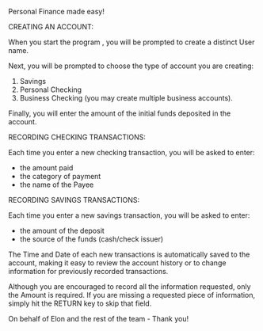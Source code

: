 Personal Finance made easy!

CREATING AN ACCOUNT:

When you start the program , you will be prompted to create a distinct User name.

Next, you will be prompted to choose the type of account you are creating:

1. Savings
2. Personal Checking
3. Business Checking (you may create multiple business accounts).

Finally, you will enter the amount of the initial funds deposited in the account.



RECORDING CHECKING TRANSACTIONS:

Each time you enter a new checking transaction, you will be asked to enter:
- the amount paid
- the category of payment
- the name of the Payee


RECORDING SAVINGS TRANSACTIONS:

Each time you enter a new savings transaction, you will be asked to enter:
- the amount of the deposit
- the source of the funds (cash/check issuer)

The Time and Date of each new transactions is automatically saved to the account, making it easy to review
the account history or to change information for previously recorded transactions.

Although you are encouraged to record all the information requested, only the Amount is required.
If you are missing a requested piece of information, simply hit the RETURN key to skip that field.


  

On behalf of Elon and the rest of the team - Thank you!
